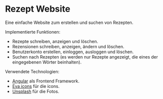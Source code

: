 # Rezept Website

Eine einfache Website zum erstellen und suchen von Rezepten.

Implementierte Funktionen:

- Rezepte schreiben, anzeigen und löschen.
- Rezensionen schreiben, anzeigen, ändern und löschen.
- Benutzerkonto erstellen, einloggen, ausloggen und löschen.
- Suchen nach Rezepten (es werden nur Rezepte angezeigt, die eines der eingegebenen Wörter beinhalten).

Verwendete Technologien:

- [Angular](https://angular.io/) als Frontend Framework.
- [Eva icons](https://github.com/akveo/eva-icons) für die icons.
- [Unsplash](https://unsplash.com/) für die Fotos.

